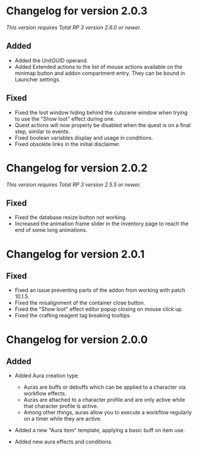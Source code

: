 # Changelog for version 2.0.3

*This version requires Total RP 3 version 2.6.0 or newer.*

## Added

- Added the UnitGUID operand.
- Added Extended actions to the list of mouse actions available on the minimap button and addon compartment entry. They can be bound in Launcher settings.

## Fixed

- Fixed the loot window hiding behind the cutscene window when trying to use the "Show loot" effect during one.
- Quest actions will now properly be disabled when the quest is on a final step, similar to events.
- Fixed boolean variables display and usage in conditions.
- Fixed obsolete links in the initial disclaimer.

# Changelog for version 2.0.2

*This version requires Total RP 3 version 2.5.5 or newer.*

## Fixed

- Fixed the database resize button not working.
- Increased the animation frame slider in the inventory page to reach the end of some long animations.

# Changelog for version 2.0.1

## Fixed

- Fixed an issue preventing parts of the addon from working with patch 10.1.5.
- Fixed the misalignment of the container close button.
- Fixed the "Show loot" effect editor popup closing on mouse click up.
- Fixed the crafting reagent tag breaking tooltips.

# Changelog for version 2.0.0

## Added

- Added Aura creation type
  - Auras are buffs or debuffs which can be applied to a character via workflow effects.
  - Auras are attached to a character profile and are only active while that character profile is active.
  - Among other things, auras allow you to execute a workflow regularly on a timer while they are active.

- Added a new "Aura item" template, applying a basic buff on item use.
- Added new aura effects and conditions.